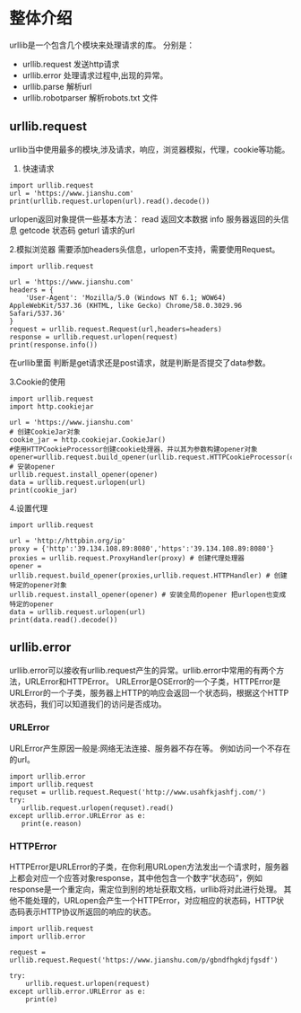# 整体介绍
urllib是一个包含几个模块来处理请求的库。
分别是：
* urllib.request 发送http请求
* urllib.error 处理请求过程中,出现的异常。
* urllib.parse 解析url
* urllib.robotparser 解析robots.txt 文件

## urllib.request
urllib当中使用最多的模块,涉及请求，响应，浏览器模拟，代理，cookie等功能。
1. 快速请求
```
import urllib.request
url = 'https://www.jianshu.com'
print(urllib.request.urlopen(url).read().decode())
```
urlopen返回对象提供一些基本方法：
read 返回文本数据
info 服务器返回的头信息
getcode 状态码
geturl 请求的url

2.模拟浏览器
需要添加headers头信息，urlopen不支持，需要使用Request。
```
import urllib.request

url = 'https://www.jianshu.com'
headers = {
    'User-Agent': 'Mozilla/5.0 (Windows NT 6.1; WOW64) AppleWebKit/537.36 (KHTML, like Gecko) Chrome/58.0.3029.96 Safari/537.36'
}
request = urllib.request.Request(url,headers=headers)
response = urllib.request.urlopen(request)
print(response.info())
```
在urllib里面 判断是get请求还是post请求，就是判断是否提交了data参数。

3.Cookie的使用
```
import urllib.request
import http.cookiejar

url = 'https://www.jianshu.com'
# 创建CookieJar对象
cookie_jar = http.cookiejar.CookieJar()
#使用HTTPCookieProcessor创建cookie处理器，并以其为参数构建opener对象
opener=urllib.request.build_opener(urllib.request.HTTPCookieProcessor(cookie_jar))
# 安装opener
urllib.request.install_opener(opener)
data = urllib.request.urlopen(url)
print(cookie_jar)
```
4.设置代理
```
import urllib.request

url = 'http://httpbin.org/ip'
proxy = {'http':'39.134.108.89:8080','https':'39.134.108.89:8080'}
proxies = urllib.request.ProxyHandler(proxy) # 创建代理处理器
opener = urllib.request.build_opener(proxies,urllib.request.HTTPHandler) # 创建特定的opener对象
urllib.request.install_opener(opener) # 安装全局的opener 把urlopen也变成特定的opener
data = urllib.request.urlopen(url)
print(data.read().decode())
```
## urllib.error
 urllib.error可以接收有urllib.request产生的异常。urllib.error中常用的有两个方法，URLError和HTTPError。
 URLError是OSError的一个子类，HTTPError是URLError的一个子类，服务器上HTTP的响应会返回一个状态码，根据这个HTTP状态码，我们可以知道我们的访问是否成功。
 
 ### URLError
 URLError产生原因一般是:网络无法连接、服务器不存在等。
 例如访问一个不存在的url。
 ```
 import urllib.error
import urllib.request
requset = urllib.request.Request('http://www.usahfkjashfj.com/')
try:
    urllib.request.urlopen(requset).read()
except urllib.error.URLError as e:
    print(e.reason)
```

### HTTPError
HTTPError是URLError的子类，在你利用URLopen方法发出一个请求时，服务器上都会对应一个应答对象response，其中他包含一个数字“状态码”，例如response是一个重定向，需定位到别的地址获取文档，urllib将对此进行处理。
其他不能处理的，URLopen会产生一个HTTPError，对应相应的状态码，HTTP状态码表示HTTP协议所返回的响应的状态。
```
import urllib.request
import urllib.error

request = urllib.request.Request('https://www.jianshu.com/p/gbndfhgkdjfgsdf')

try:
    urllib.request.urlopen(request)
except urllib.error.URLError as e:
    print(e)
```


